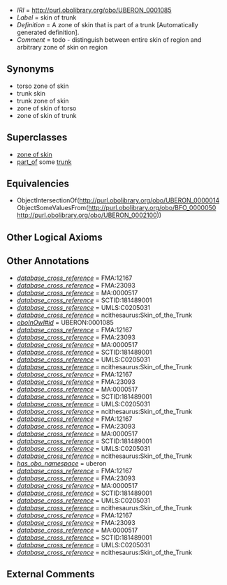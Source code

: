  * *IRI* = http://purl.obolibrary.org/obo/UBERON_0001085
 * *Label* = skin of trunk
 * *Definition* = A zone of skin that is part of a trunk [Automatically generated definition].
 * *Comment* = todo - distinguish between entire skin of region and arbitrary zone of skin on region

## Synonyms

 * torso zone of skin
 * trunk skin
 * trunk zone of skin
 * zone of skin of torso
 * zone of skin of trunk

## Superclasses

 * [zone of skin](../../UBERON/14/UBERON_0000014.md)
 * [part_of](../../BFO/50/BFO_0000050.md) some [trunk](../../UBERON/00/UBERON_0002100.md)

## Equivalencies

 * ObjectIntersectionOf(<http://purl.obolibrary.org/obo/UBERON_0000014> ObjectSomeValuesFrom(<http://purl.obolibrary.org/obo/BFO_0000050> <http://purl.obolibrary.org/obo/UBERON_0002100>))

## Other Logical Axioms


## Other Annotations

 * *[database_cross_reference](../../ef/oboInOwl#hasDbXref.md)* = FMA:12167
 * *[database_cross_reference](../../ef/oboInOwl#hasDbXref.md)* = FMA:23093
 * *[database_cross_reference](../../ef/oboInOwl#hasDbXref.md)* = MA:0000517
 * *[database_cross_reference](../../ef/oboInOwl#hasDbXref.md)* = SCTID:181489001
 * *[database_cross_reference](../../ef/oboInOwl#hasDbXref.md)* = UMLS:C0205031
 * *[database_cross_reference](../../ef/oboInOwl#hasDbXref.md)* = ncithesaurus:Skin_of_the_Trunk
 * *[oboInOwl#id](../../id/oboInOwl#id.md)* = UBERON:0001085
 * *[database_cross_reference](../../ef/oboInOwl#hasDbXref.md)* = FMA:12167
 * *[database_cross_reference](../../ef/oboInOwl#hasDbXref.md)* = FMA:23093
 * *[database_cross_reference](../../ef/oboInOwl#hasDbXref.md)* = MA:0000517
 * *[database_cross_reference](../../ef/oboInOwl#hasDbXref.md)* = SCTID:181489001
 * *[database_cross_reference](../../ef/oboInOwl#hasDbXref.md)* = UMLS:C0205031
 * *[database_cross_reference](../../ef/oboInOwl#hasDbXref.md)* = ncithesaurus:Skin_of_the_Trunk
 * *[database_cross_reference](../../ef/oboInOwl#hasDbXref.md)* = FMA:12167
 * *[database_cross_reference](../../ef/oboInOwl#hasDbXref.md)* = FMA:23093
 * *[database_cross_reference](../../ef/oboInOwl#hasDbXref.md)* = MA:0000517
 * *[database_cross_reference](../../ef/oboInOwl#hasDbXref.md)* = SCTID:181489001
 * *[database_cross_reference](../../ef/oboInOwl#hasDbXref.md)* = UMLS:C0205031
 * *[database_cross_reference](../../ef/oboInOwl#hasDbXref.md)* = ncithesaurus:Skin_of_the_Trunk
 * *[database_cross_reference](../../ef/oboInOwl#hasDbXref.md)* = FMA:12167
 * *[database_cross_reference](../../ef/oboInOwl#hasDbXref.md)* = FMA:23093
 * *[database_cross_reference](../../ef/oboInOwl#hasDbXref.md)* = MA:0000517
 * *[database_cross_reference](../../ef/oboInOwl#hasDbXref.md)* = SCTID:181489001
 * *[database_cross_reference](../../ef/oboInOwl#hasDbXref.md)* = UMLS:C0205031
 * *[database_cross_reference](../../ef/oboInOwl#hasDbXref.md)* = ncithesaurus:Skin_of_the_Trunk
 * *[has_obo_namespace](../../ce/oboInOwl#hasOBONamespace.md)* = uberon
 * *[database_cross_reference](../../ef/oboInOwl#hasDbXref.md)* = FMA:12167
 * *[database_cross_reference](../../ef/oboInOwl#hasDbXref.md)* = FMA:23093
 * *[database_cross_reference](../../ef/oboInOwl#hasDbXref.md)* = MA:0000517
 * *[database_cross_reference](../../ef/oboInOwl#hasDbXref.md)* = SCTID:181489001
 * *[database_cross_reference](../../ef/oboInOwl#hasDbXref.md)* = UMLS:C0205031
 * *[database_cross_reference](../../ef/oboInOwl#hasDbXref.md)* = ncithesaurus:Skin_of_the_Trunk
 * *[database_cross_reference](../../ef/oboInOwl#hasDbXref.md)* = FMA:12167
 * *[database_cross_reference](../../ef/oboInOwl#hasDbXref.md)* = FMA:23093
 * *[database_cross_reference](../../ef/oboInOwl#hasDbXref.md)* = MA:0000517
 * *[database_cross_reference](../../ef/oboInOwl#hasDbXref.md)* = SCTID:181489001
 * *[database_cross_reference](../../ef/oboInOwl#hasDbXref.md)* = UMLS:C0205031
 * *[database_cross_reference](../../ef/oboInOwl#hasDbXref.md)* = ncithesaurus:Skin_of_the_Trunk

## External Comments

